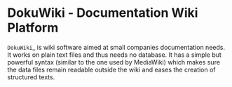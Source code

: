 DokuWiki - Documentation Wiki Platform
======================================

`DokuWiki`_ is wiki software aimed at small companies documentation
needs. It works on plain text files and thus needs no database. It has a
simple but powerful syntax (similar to the one used by MediaWiki) which
makes sure the data files remain readable outside the wiki and eases the
creation of structured texts.